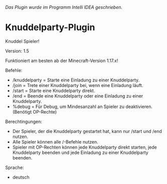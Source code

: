 *Das Plugin wurde im Programm Intelli IDEA geschrieben.*

# Knuddelparty-Plugin
Knuddel Spieler!

Version: 1.5

Funktioniert am besten ab der Minecraft-Version 1.17.x!


Befehle:
  - /knuddelparty    = Starte eine Einladung zu einer Knuddelparty.
  - /join            = Trete einer Knuddelparty bei, wenn eine Einladung läuft.
  - /start           = Starte eine Knuddelparty direkt.
  - /end             = Beende eine Knuddelparty oder eine Einladung zu einer Knuddelparty.
  - %debug           = Für Debug, um Mindesanzahl an Spieler zu deaktivieren. (Benötigt OP-Rechte)


Berechtingungen:
  - Der Spieler, der die Knuddelparty gestartet hat, kann nur /start und /end nutzen.
  - Alle Spieler können alle /-Befehle nutzen.
  - Spieler mit OP-Rechten können jede Knuddelparty direkt starten, jede Knuddelparty beenden und jede Einladung zu einer Knuddelparty beenden.
  
  
Sprache:
  - deutsch
